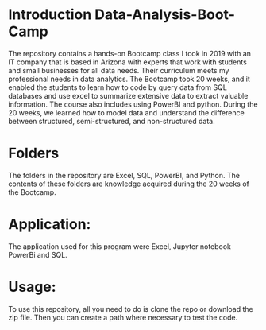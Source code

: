 # Introduction Data-Analysis-Boot-Camp

The repository contains a hands-on Bootcamp class I took in 2019 with an IT company  that is based in Arizona with experts that work with students and small businesses for all data needs. Their curriculum meets my professional needs in data analytics. The Bootcamp took 20 weeks, and it enabled the students to learn how to code by query data from SQL databases and use excel to summarize extensive data to extract valuable information. The course also includes using PowerBI and python. During the 20 weeks, we learned how to model data and understand the difference between structured, semi-structured, and non-structured data.  

 

# Folders 

The folders in the repository are Excel, SQL, PowerBI, and Python. The contents of these folders are knowledge acquired during the 20 weeks of the Bootcamp. 

# Application: 

The application used for this program were Excel, Jupyter notebook PowerBi and SQL. 

# Usage: 

To use this repository, all you need to do is clone the repo or download the zip file. Then you can create a path where necessary to test the code. 
